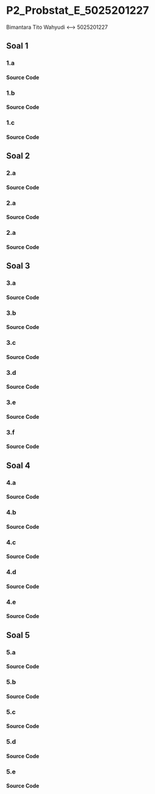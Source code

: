 # P2_Probstat_E_5025201227

Bimantara Tito Wahyudi  <-->  5025201227


## Soal 1

### 1.a

#### Source Code

### 1.b

#### Source Code

### 1.c

#### Source Code

## Soal 2

### 2.a

#### Source Code

### 2.a

#### Source Code

### 2.a

#### Source Code

## Soal 3

### 3.a

#### Source Code

### 3.b

#### Source Code

### 3.c

#### Source Code

### 3.d

#### Source Code

### 3.e

#### Source Code

### 3.f

#### Source Code

## Soal 4

### 4.a

#### Source Code

### 4.b

#### Source Code

### 4.c

#### Source Code

### 4.d

#### Source Code

### 4.e

#### Source Code

## Soal 5

### 5.a

#### Source Code

### 5.b

#### Source Code

### 5.c

#### Source Code

### 5.d

#### Source Code

### 5.e

#### Source Code
